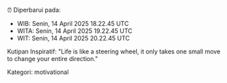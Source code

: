 ⏰ Diperbarui pada:
- WIB: Senin, 14 April 2025 18.22.45 UTC
- WITA: Senin, 14 April 2025 19.22.45 UTC
- WIT: Senin, 14 April 2025 20.22.45 UTC

Kutipan Inspiratif:
"Life is like a steering wheel, it only takes one small move to change your entire direction."


Kategori: motivational

